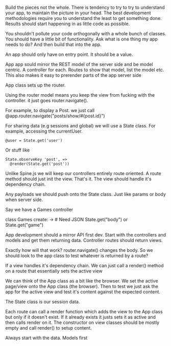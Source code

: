 Build the pieces not the whole.
There is tendency to try to try to understand your app, to maintain the picture in your head.
The best development methodologies require you to understand the least to get something done.
Results should start happening in as little code as possible.

You shouldn't pollute your code orthogonally with a whole bunch of classes. You should have a little bit of functionality.
Ask what is one thing my app needs to do? And then build that into the app.

An app should only have on entry point. It should be a value.

App app sould mirror the REST model of the server side and be model centric.
A controller for each. Routes to show that model, list the model etc. This also makes it easy to prerender parts of the app server side

App class sets up the router.

Using the router model means you keep the view from fucking with the controller. it just goes router.navigate().

For example, to display a Post. we just call @app.router.navigate("posts/show/#{post.id}")

For sharing data (e.g sessions and global) we will use a State class. For example, accessing the currentUser.

    @user = State.get('user')

Or stuff like

    State.observeKey 'post', =>
      @render(State.get('post'))

Unlike Spine.js we will keep our controllers entirely route oriented.
A route method should just init the view. That's it. The view should handle it's dependency chain.

Any payloads we should push onto the State class. Just like params or body when server side.

Say we have a Games controller

class Games
  create: ->
    # Need JSON
    State.get("body") or State.get("game")

App development should a mirror API first dev. Start with the controllers and models and get them returning data. Controller routes
should return views.

Exactly how will that work? router.navigate() changes the body. So we should look to the app class to test whatever is returned by
a route?

If a view handles it's dependency chain. We can just call a render() method on a route that essentially sets the active view

We can think of the App class as a bit like the browser. We set the active page/view onto the App class (the browser). Then
to test we just ask the app for the active view and test it's content against the expected content.

The State class is our session data.

Each route can call a render function which adds the view to the App class but only if it doesn't exist.
If it already exists it justs sets it as active and then calls render on it. The constructor on view classes should
be mostly empty and call render() to setup content.

Always start with the data. Models first

